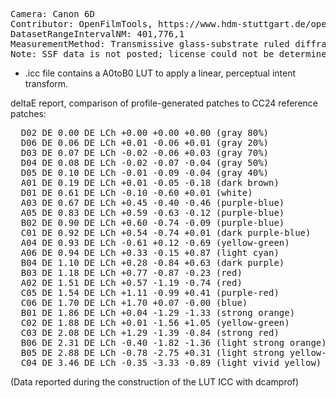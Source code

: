 <pre>
Camera: Canon 6D
Contributor: OpenFilmTools, https://www.hdm-stuttgart.de/open-film-tools/kamera_charakterisierung
DatasetRangeIntervalNM: 401,776,1
MeasurementMethod: Transmissive glass-substrate ruled diffraction grating spectroscope, single-image
Note: SSF data is not posted; license could not be determined.
</pre>


- .icc file contains a A0toB0 LUT to apply a linear, perceptual intent transform.

deltaE report, comparison of profile-generated patches to CC24 reference patches:
<pre>
  D02 DE 0.00 DE LCh +0.00 +0.00 +0.00 (gray 80%)
  D06 DE 0.06 DE LCh +0.01 -0.06 +0.01 (gray 20%)
  D03 DE 0.07 DE LCh -0.02 -0.06 +0.03 (gray 70%)
  D04 DE 0.08 DE LCh -0.02 -0.07 -0.04 (gray 50%)
  D05 DE 0.10 DE LCh -0.01 -0.09 -0.04 (gray 40%)
  A01 DE 0.19 DE LCh +0.01 -0.05 -0.18 (dark brown)
  D01 DE 0.61 DE LCh -0.10 -0.60 +0.01 (white)
  A03 DE 0.67 DE LCh +0.45 -0.40 -0.46 (purple-blue)
  A05 DE 0.83 DE LCh +0.59 -0.63 -0.12 (purple-blue)
  B02 DE 0.90 DE LCh +0.60 -0.74 -0.09 (purple-blue)
  C01 DE 0.92 DE LCh +0.54 -0.74 +0.01 (dark purple-blue)
  A04 DE 0.93 DE LCh -0.61 +0.12 -0.69 (yellow-green)
  A06 DE 0.94 DE LCh +0.33 -0.15 +0.87 (light cyan)
  B04 DE 1.10 DE LCh +0.28 -0.84 +0.63 (dark purple)
  B03 DE 1.18 DE LCh +0.77 -0.87 -0.23 (red)
  A02 DE 1.51 DE LCh +0.57 -1.19 -0.74 (red)
  C05 DE 1.54 DE LCh +1.11 -0.99 +0.41 (purple-red)
  C06 DE 1.70 DE LCh +1.70 +0.07 -0.00 (blue)
  B01 DE 1.86 DE LCh +0.04 -1.29 -1.33 (strong orange)
  C02 DE 1.88 DE LCh +0.01 -1.56 +1.05 (yellow-green)
  C03 DE 2.08 DE LCh +1.29 -1.39 -0.84 (strong red)
  B06 DE 2.31 DE LCh -0.40 -1.82 -1.36 (light strong orange)
  B05 DE 2.88 DE LCh -0.78 -2.75 +0.31 (light strong yellow-green)
  C04 DE 3.46 DE LCh -0.35 -3.33 -0.89 (light vivid yellow)
</pre>

(Data reported during the construction of the LUT ICC with dcamprof)
